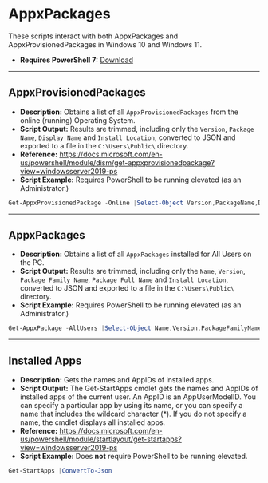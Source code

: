 # AppxPackages
These scripts interact with both AppxPackages and AppxProvisionedPackages in Windows 10 and Windows 11.

- **Requires PowerShell 7:** [Download](https://aka.ms/powershell-release?tag=stable)

---
## AppxProvisionedPackages
- **Description:** Obtains a list of all `AppxProvisionedPackages` from the online (running) Operating System.
- **Script Output:** Results are trimmed, including only the `Version`, `Package Name`, `Display Name` and `Install Location`, converted to JSON and exported to a file in the `C:\Users\Public\` directory.
- **Reference:** https://docs.microsoft.com/en-us/powershell/module/dism/get-appxprovisionedpackage?view=windowsserver2019-ps
- **Script Example:** Requires PowerShell to be running elevated (as an Administrator.)

```powershell
Get-AppxProvisionedPackage -Online |Select-Object Version,PackageName,DisplayName,InstallLocation -ExcludeProperty "CIM*" |ConvertTo-Json -EnumsAsStrings |Out-File -FilePath "C:\Users\Public\SystemAppxProvisionedPackageList.json"
```
---
## AppxPackages
- **Description:** Obtains a list of all `AppxPackages` installed for All Users on the PC.
- **Script Output:** Results are trimmed, including only the `Name`, `Version`, `Package Family Name`, `Package Full Name` and `Install Location`, converted to JSON and exported to a file in the `C:\Users\Public\` directory.
- **Script Example:** Requires PowerShell to be running elevated (as an Administrator.)

```powershell
Get-AppxPackage -AllUsers |Select-Object Name,Version,PackageFamilyName,PackageFullName,InstallLocation -ExcludeProperty "CIM*" |ConvertTo-Json -EnumsAsStrings |Out-File -FilePath "C:\Users\Public\SystemAppxPackageList.json"
```
---
## Installed Apps
- **Description:** Gets the names and AppIDs of installed apps.
- **Script Output:** The Get-StartApps cmdlet gets the names and AppIDs of installed apps of the current user. An AppID is an AppUserModelID. You can specify a particular app by using its name, or you can specify a name that includes the wildcard character (*). If you do not specify a name, the cmdlet displays all installed apps.
- **Reference:** https://docs.microsoft.com/en-us/powershell/module/startlayout/get-startapps?view=windowsserver2019-ps
- **Script Example:** Does **not** require PowerShell to be running elevated.

```powershell
Get-StartApps |ConvertTo-Json
```
